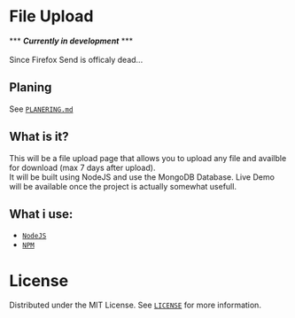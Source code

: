 # File Upload
*** ***Currently in development*** ***<br><br>
Since Firefox Send is officaly dead...

## Planing

See [`PLANERING.md`](https://github.com/linusromland/FileUpload/blob/master/planingFiles/PLANERING.md)

## What is it?
This will be a file upload page that allows you to upload any file and availble for download (max 7 days after upload).
<br>It will be built using NodeJS and use the MongoDB Database. 
Live Demo will be available once the project is actually somewhat usefull.

## What i use:
- <a href="https://nodejs.org/en/">`NodeJS`</a>
- <a href="https://www.npmjs.com/">`NPM`</a>

# License

Distributed under the MIT License. See <a href="https://github.com/linusromland/FileUpload/blob/master/LICENSE" >`LICENSE`</a> for more information.

